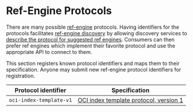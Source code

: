 # Ref-Engine Protocols

There are many possible [ref-engine](glossary.md#ref-engine) protocols.
Having identifiers for the protocols facilitates [ref-engine discovery](glossary.md#ref-engine-discovery) by allowing discovery services to [describe the protocol for suggested ref engines](well-known-uri-ref-engine-discovery.md#ref-engines-objects).
Consumers can then prefer ref engines which implement their favorite protocol and use the appropriate API to connect to them.

This section registers known protocol identifiers and maps them to their specification.
Anyone may submit new ref-engine protocol identifiers for registration.

| Protocol identifier     | Specification                                               |
|-------------------------|-------------------------------------------------------------|
| `oci-index-template-v1` | [OCI index template protocol, version 1](index-template.md) |
